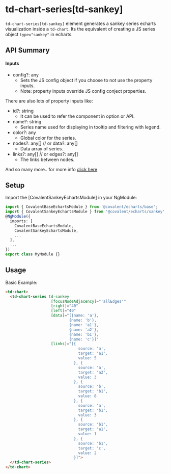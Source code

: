 # td-chart-series[td-sankey]

`td-chart-series[td-sankey]` element generates a sankey series echarts visualization inside a `td-chart`. Its the equivalent of creating a JS series object `type="sankey"` in echarts.

## API Summary

#### Inputs

+ config?: any
  + Sets the JS config object if you choose to not use the property inputs.
  + Note: property inputs override JS config conject properties.

There are also lots of property inputs like:

+ id?: string
  + It can be used to refer the component in option or API.
+ name?: string
  + Series name used for displaying in tooltip and filtering with legend.
+ color?: any
  + Global color for the series.
+ nodes?: any[] // or data?: any[]
  + Data array of series.
+ links?: any[] // or edges?: any[]
  + The links between nodes.

And so many more.. for more info [click here](https://ecomfe.github.io/echarts-doc/public/en/option.html#series-sankey)

## Setup

Import the [CovalentSankeyEchartsModule] in your NgModule:

```typescript
import { CovalentBaseEchartsModule } from '@covalent/echarts/base';
import { CovalentSankeyEchartsModule } from '@covalent/echarts/sankey';
@NgModule({
  imports: [
    CovalentBaseEchartsModule,
    CovalentSankeyEchartsModule,
    ...
  ],
  ...
})
export class MyModule {}
```

## Usage

Basic Example:

```html
<td-chart>
  <td-chart-series td-sankey
                    [focusNodeAdjacency]="'allEdges'"
                    [right]="40"
                    [left]="40"
                    [data]="[{name: 'a'},
                            {name: 'b'},
                            {name: 'a1'},
                            {name: 'a2'},
                            {name: 'b1'},
                            {name: 'c'}]"
                    [links]="[{
                                source: 'a',
                                target: 'a1',
                                value: 5
                              }, {
                                source: 'a',
                                target: 'a2',
                                value: 3
                              }, {
                                source: 'b',
                                target: 'b1',
                                value: 8
                              }, {
                                source: 'a',
                                target: 'b1',
                                value: 3
                              }, {
                                source: 'b1',
                                target: 'a1',
                                value: 1
                              }, {
                                source: 'b1',
                                target: 'c',
                                value: 2
                              }]">
  </td-chart-series>
</td-chart>
```
